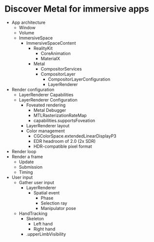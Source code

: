 # Discover Metal for immersive apps
- App architecture
	- Window
	- Volume
	- ImmersiveSpace
		- ImmersiveSpaceContent
			- RealityKit
				- CoreAnimation
				- MaterialX
			- Metal
				- CompositorServices
				- CompositorLayer
					- CompositorLayerConfiguration
					- LayerRenderer
- Render configuration
	- LayerRenderer Capabilities
	- LayerRenderer Configuration
		- Foveated rendering
			- Metal Debugger
			- MTLRasterizationRateMap
			- capabilities.supportsFoveation
		- LayerRenderer layout
		- Color management
			- CGColorSpace.extendedLinearDisplayP3
			- EDR headroom of 2.0 (2x SDR)
			- HDR-compatible pixel format
- Render loop
- Render a frame
	- Update
	- Submission
	- Timing
- User input
	- Gather user input
		- LayerRenderer
			- Spatial event
				- Phase
				- Selection ray
				- Manipulator pose
	- HandTracking
		- Skeleton
			- Left hand
			- Right hand
		- .upperLimbVisibility
